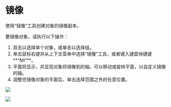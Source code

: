 # 镜像

使用“镜像”工具创建对象的镜像副本。

要镜像对象，请执行以下操作：

1. 双击以选择单个对象，或单击以选择组。
2. 单击鼠标右键并从上下文菜单中选择“镜像”工具，或者键入键盘快捷键**“MI”**。
3. 平面将显示，并显现对象将镜像到的轴。可以移动或旋转平面，以自定义镜像的轴。
4. 调整完镜像对象的平面后，单击选择范围之外的任意位置。

![](../.gitbook/assets/mirror.png)

![](../.gitbook/assets/mirror2.png)

